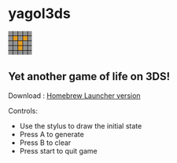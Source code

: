 # yagol3ds
![Yagol3ds](https://raw.githubusercontent.com/gonendo/yagol3ds/master/logo.png)
## Yet another game of life on 3DS!

Download : [Homebrew Launcher version](http://gonendo.com/3ds/yagol3ds.zip)

Controls:

- Use the stylus to draw the initial state
- Press A to generate
- Press B to clear
- Press start to quit game
